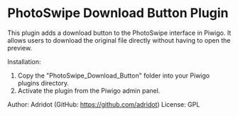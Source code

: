 PhotoSwipe Download Button Plugin
===================================
This plugin adds a download button to the PhotoSwipe interface in Piwigo. It allows users to download the original file directly without having to open the preview.

Installation:
1. Copy the "PhotoSwipe_Download_Button" folder into your Piwigo plugins directory.
2. Activate the plugin from the Piwigo admin panel.

Author: Adridot (GitHub: https://github.com/adridot)
License: GPL